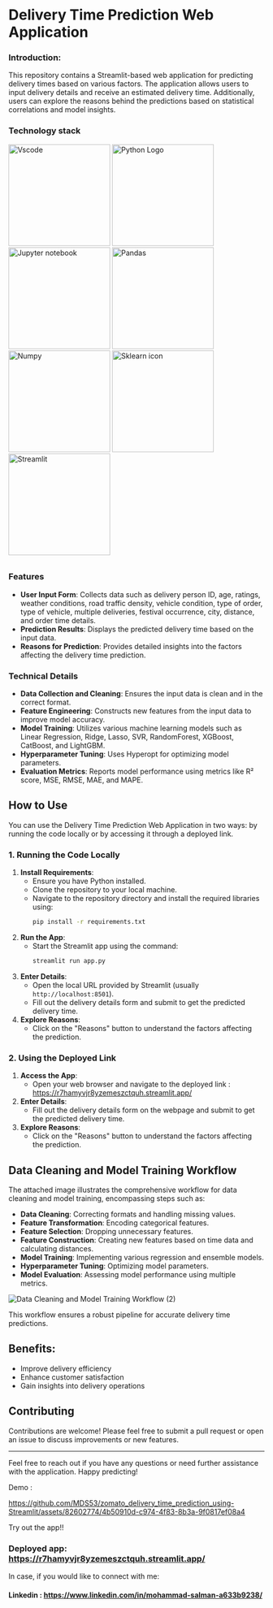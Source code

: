 # Delivery Time Prediction Web Application

### Introduction:
This repository contains a Streamlit-based web application for predicting delivery times based on various factors. The application allows users to input delivery details and receive an estimated delivery time. Additionally, users can explore the reasons behind the predictions based on statistical correlations and model insights.

### Technology stack 
<img src="https://github.com/MDS53/Adultcensusincome-_/assets/82602774/4a1d188d-a4bc-4d25-881d-80e6db331914" alt="Vscode" width="200"/>

<img src="https://github.com/MDS53/Adultcensusincome-_/assets/82602774/4f0730f0-0f7f-4536-af72-ca89802f8b77" alt="Python Logo" width="200"/>

<img src="https://github.com/MDS53/Adultcensusincome-_/assets/82602774/b5ab334c-4f77-4e07-9556-99c6874022e1" alt="Jupyter notebook" width="200"/>

<img src="https://github.com/MDS53/Adultcensusincome-_/assets/82602774/df040526-5e3f-4309-92a2-b092e0bfea9f" alt="Pandas" width="200"/>

<img src="https://github.com/MDS53/Adultcensusincome-_/assets/82602774/708ee0a7-f846-494b-b1ec-a22fa1bf572e" alt="Numpy" width="200"/>

<img src="https://github.com/MDS53/Adultcensusincome-_/assets/82602774/9ff1d913-4cd5-4411-a6b4-0cd66eaf6acb" alt="Sklearn icon" width="200"/>

<img src="https://github.com/MDS53/Youtube-Content-Scrapper/assets/82602774/18062093-e3bf-4dc6-b3c4-9e060d29b144" alt="Streamlit" width="200"/>


######

### Features

- **User Input Form**: Collects data such as delivery person ID, age, ratings, weather conditions, road traffic density, vehicle condition, type of order, type of vehicle, multiple deliveries, festival occurrence, city, distance, and order time details.
- **Prediction Results**: Displays the predicted delivery time based on the input data.
- **Reasons for Prediction**: Provides detailed insights into the factors affecting the delivery time prediction.

### Technical Details

- **Data Collection and Cleaning**: Ensures the input data is clean and in the correct format.
- **Feature Engineering**: Constructs new features from the input data to improve model accuracy.
- **Model Training**: Utilizes various machine learning models such as Linear Regression, Ridge, Lasso, SVR, RandomForest, XGBoost, CatBoost, and LightGBM.
- **Hyperparameter Tuning**: Uses Hyperopt for optimizing model parameters.
- **Evaluation Metrics**: Reports model performance using metrics like R² score, MSE, RMSE, MAE, and MAPE.


## How to Use

You can use the Delivery Time Prediction Web Application in two ways: by running the code locally or by accessing it through a deployed link.

### 1. Running the Code Locally

1. **Install Requirements**: 
   - Ensure you have Python installed.
   - Clone the repository to your local machine.
   - Navigate to the repository directory and install the required libraries using:
     ```bash
     pip install -r requirements.txt
     ```
2. **Run the App**:
   - Start the Streamlit app using the command:
     ```bash
     streamlit run app.py
     ```
3. **Enter Details**:
   - Open the local URL provided by Streamlit (usually `http://localhost:8501`).
   - Fill out the delivery details form and submit to get the predicted delivery time.
4. **Explore Reasons**:
   - Click on the "Reasons" button to understand the factors affecting the prediction.

### 2. Using the Deployed Link

1. **Access the App**:
   - Open your web browser and navigate to the deployed link :
     https://r7hamyvjr8yzemeszctquh.streamlit.app/
2. **Enter Details**:
   - Fill out the delivery details form on the webpage and submit to get the predicted delivery time.
3. **Explore Reasons**:
   - Click on the "Reasons" button to understand the factors affecting the prediction.

## Data Cleaning and Model Training Workflow

The attached image illustrates the comprehensive workflow for data cleaning and model training, encompassing steps such as:

- **Data Cleaning**: Correcting formats and handling missing values.
- **Feature Transformation**: Encoding categorical features.
- **Feature Selection**: Dropping unnecessary features.
- **Feature Construction**: Creating new features based on time data and calculating distances.
- **Model Training**: Implementing various regression and ensemble models.
- **Hyperparameter Tuning**: Optimizing model parameters.
- **Model Evaluation**: Assessing model performance using multiple metrics.

![Data Cleaning and Model Training Workflow (2)](https://github.com/MDS53/zomato_delivery_time_prediction_using-Streamlit/assets/82602774/792045d4-3574-4420-a9b2-bcbcd222681f)

This workflow ensures a robust pipeline for accurate delivery time predictions.


## Benefits:

 -  Improve delivery efficiency
 -  Enhance customer satisfaction
 -  Gain insights into delivery operations



## Contributing

Contributions are welcome! Please feel free to submit a pull request or open an issue to discuss improvements or new features.

---

Feel free to reach out if you have any questions or need further assistance with the application. Happy predicting!

Demo : 

https://github.com/MDS53/zomato_delivery_time_prediction_using-Streamlit/assets/82602774/4b50910d-c974-4f83-8b3a-9f0817ef08a4

Try out the app!! 
### Deployed app: https://r7hamyvjr8yzemeszctquh.streamlit.app/


In case, if you would like to connect with me:
#### Linkedin : https://www.linkedin.com/in/mohammad-salman-a633b9238/

